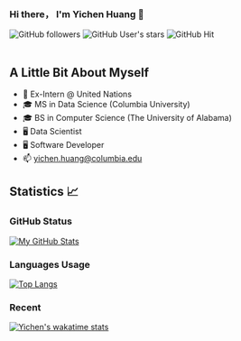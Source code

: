 ### Hi there， I'm Yichen Huang 👋

<div align="left">
    <img alt="GitHub followers" src="https://img.shields.io/github/followers/yichuang25?style=social">
    <img alt="GitHub User's stars" src="https://img.shields.io/github/stars/yichuang25?style=flat">
    <img alt="GitHub Hit" src="https://komarev.com/ghpvc/?username=yichuang25">


</div>
<br>

## A Little Bit About Myself

- 🔭 Ex-Intern @ United Nations
- 🎓 MS in Data Science (Columbia University)
- 🎓 BS in Computer Science (The University of Alabama)
- 🖥 Data Scientist
- 🖥 Software Developer
- 📫 yichen.huang@columbia.edu

## Statistics 📈
### GitHub Status
[![My GitHub Stats](https://github-readme-stats-git-masterrstaa-rickstaa.vercel.app/api?username=yichuang25&show_icons=true&theme=dark)](https://github.com/yichuang25/github-readme-stats)
### Languages Usage
[![Top Langs](https://github-readme-stats-git-masterrstaa-rickstaa.vercel.app/api/top-langs/?username=yichuang25&theme=dark&langs_count=6&hide=html,css)](https://github.com/yichuang25/github-readme-stats)
### Recent
[![Yichen's wakatime stats](https://github-readme-stats.vercel.app/api/wakatime?username=yichuang)](https://github.com/anuraghazra/github-readme-stats)

